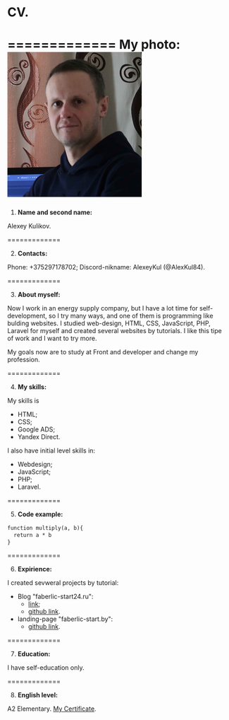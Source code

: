 # CV.

=============
**My photo:**
![My Avatar](/img/avatar-mini.jpg "my photo")
=============

1. **Name and second name:**

Alexey Kulikov.

=============

2. **Contacts:**

Phone: +375297178702;
Discord-nikname: AlexeyKul (@AlexKul84).

=============

3. **About myself:**

Now I work in an energy supply company, but I have a lot time for self-development, so I try many ways, and one of them is programming like bulding websites. I studied web-design, HTML, CSS, JavaScript, PHP, Laravel for myself and created several websites by tutorials. I like this tipe of work and I want to try more.

My goals now are to study at Front and developer and change my profession.

=============

4. **My skills:**

My skills is
- HTML;
- CSS;
- Google ADS;
- Yandex Direct.

I also have initial level skills in:
- Webdesign;
- JavaScript;
- PHP;
- Laravel.

=============

5. **Code example:**

```
function multiply(a, b){
  return a * b
}
```

=============

6. **Expirience:**

I created sevweral projects by tutorial:
- Blog "faberlic-start24.ru": 
    - [link](https://faberlic-start24.ru/);
    - [github link](https://github.com/AlexKul84/faberlicstart24ru-laravel-v5.git).
- landing-page "faberlic-start.by":
    - [github link](https://github.com/AlexKul84/faberlicengine.git).

=============

7. **Education:**

I have self-education only.

=============

8. **English level:**

A2 Elementary. [My Certificate](https://www.efset.org/cert/8pv4Fo).